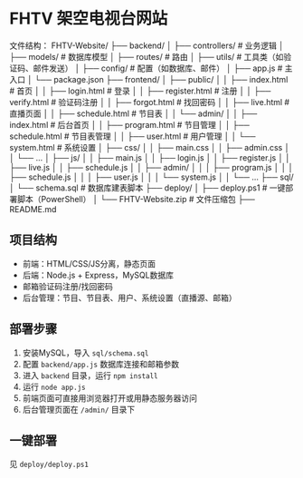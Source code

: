 # FHTV 架空电视台网站

文件结构：
FHTV-Website/
├── backend/
│   ├── controllers/           # 业务逻辑
│   ├── models/                # 数据库模型
│   ├── routes/                # 路由
│   ├── utils/                 # 工具类（如验证码、邮件发送）
│   ├── config/                # 配置（如数据库、邮件）
│   ├── app.js                 # 主入口
│   └── package.json
├── frontend/
│   ├── public/
│   │   ├── index.html         # 首页
│   │   ├── login.html         # 登录
│   │   ├── register.html      # 注册
│   │   ├── verify.html        # 验证码注册
│   │   ├── forgot.html        # 找回密码
│   │   ├── live.html          # 直播页面
│   │   ├── schedule.html      # 节目表
│   │   └── admin/
│   │       ├── index.html     # 后台首页
│   │       ├── program.html   # 节目管理
│   │       ├── schedule.html  # 节目表管理
│   │       ├── user.html      # 用户管理
│   │       └── system.html    # 系统设置
│   ├── css/
│   │   ├── main.css
│   │   ├── admin.css
│   │   └── ...
│   ├── js/
│   │   ├── main.js
│   │   ├── login.js
│   │   ├── register.js
│   │   ├── live.js
│   │   ├── schedule.js
│   │   ├── admin/
│   │   │   ├── program.js
│   │   │   ├── schedule.js
│   │   │   ├── user.js
│   │   │   └── system.js
│   │   └── ...
├── sql/
│   └── schema.sql             # 数据库建表脚本
├── deploy/
│   ├── deploy.ps1             # 一键部署脚本（PowerShell）
│   └── FHTV-Website.zip       # 文件压缩包
├── README.md

## 项目结构
- 前端：HTML/CSS/JS分离，静态页面
- 后端：Node.js + Express，MySQL数据库
- 邮箱验证码注册/找回密码
- 后台管理：节目、节目表、用户、系统设置（直播源、邮箱）

## 部署步骤
1. 安装MySQL，导入 `sql/schema.sql`
2. 配置 `backend/app.js` 数据库连接和邮箱参数
3. 进入 `backend` 目录，运行 `npm install`
4. 运行 `node app.js`
5. 前端页面可直接用浏览器打开或用静态服务器访问
6. 后台管理页面在 `/admin/` 目录下

## 一键部署
见 `deploy/deploy.ps1`